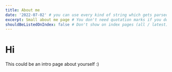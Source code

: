 ```yaml
---
title: About me
date: '2022-07-02' # you can use every kind of string which gets parsed by javascript's Date class
excerpt: Small about me page # You don't need quotation marks if you don't like them
shouldBeListedOnIndex: false # Don't show on index pages (all / latest). This is useful if you have a site like "about me" or an imprint and want to link to it in the navbar / footer
---
```



# Hi 

This could be an intro page about yourself :)